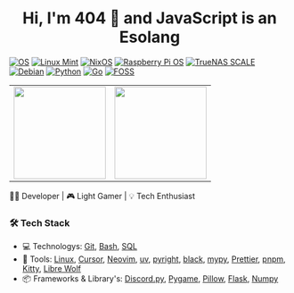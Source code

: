 <h1 align="center">Hi, I'm 404 👋 and JavaScript is an Esolang</h1>

[![OS](https://img.shields.io/badge/Linux-informational?style=flat&logo=linux&logoColor=white)](https://github.com/torvalds/linux)
[![Linux Mint](https://img.shields.io/badge/Linux%20Mint-70b43c?style=flat&logo=linuxmint&logoColor=white)](https://linuxmint.com/)
[![NixOS](https://img.shields.io/badge/NixOS-5277C3?style=flat&logo=nixos&logoColor=white)](https://nixos.org/)
[![Raspberry Pi OS](https://img.shields.io/badge/Raspberry%20Pi%20OS-C51A4A?style=flat&logo=raspberrypi&logoColor=white)](https://www.raspberrypi.com/software/)
[![TrueNAS SCALE](https://img.shields.io/badge/TrueNAS%20SCALE-0095D5?style=flat&logo=truenas&logoColor=white)](https://www.truenas.com/truenas-scale/)
[![Debian](https://img.shields.io/badge/Debian-D70A53?style=flat&logo=debian&logoColor=white)](https://www.debian.org/)
[![Python](https://img.shields.io/badge/Python-blue?style=flat&logo=python&logoColor=white)](https://www.python.org/)
[![Go](https://img.shields.io/badge/Go-00ADD8?style=flat&logo=go&logoColor=white)](https://go.dev/)
[![FOSS](https://img.shields.io/badge/FOSS-3da639?style=flat&logo=opensourceinitiative&logoColor=white)](https://en.wikipedia.org/wiki/Free_and_open-source_software)

<table>
  <tr>
    <td>
      <img src="https://github-readme-stats.vercel.app/api/top-langs/?username=404-5971&layout=compact&theme=tokyonight" height="165px"/>
    </td>
    <td>
      <img src="https://github-readme-activity-graph.vercel.app/graph?username=404-5971&theme=tokyo-night" height="165px"/>
    </td>
  </tr>
</table>


👨‍💻 Developer | 🎮 Light Gamer | 💡 Tech Enthusiast  

### 🛠️ Tech Stack
- 💻️ Technologys: [Git](https://github.com/git/git), [Bash](https://www.gnu.org/software/bash/), [SQL](https://www.mysql.com/) 
- 🔧 Tools: [Linux](https://github.com/torvalds/linux), [Cursor](https://www.cursor.com/), [Neovim](https://github.com/neovim/neovim), [uv](https://github.com/astral-sh/uv), [pyright](https://github.com/microsoft/pyright), [black](https://github.com/psf/black), [mypy](https://github.com/python/mypy), [Prettier](https://github.com/prettier/prettier), [pnpm](https://github.com/pnpm/pnpm), [Kitty](https://github.com/kovidgoyal/kitty), [Libre Wolf](https://codeberg.org/librewolf/source)
- 📦 Frameworks & Library's: [Discord.py](https://github.com/Rapptz/discord.py), [Pygame](https://github.com/pygame/pygame), [Pillow](https://github.com/python-pillow/Pillow), [Flask](https://github.com/pallets/flask/), [Numpy](https://github.com/numpy/numpy)
